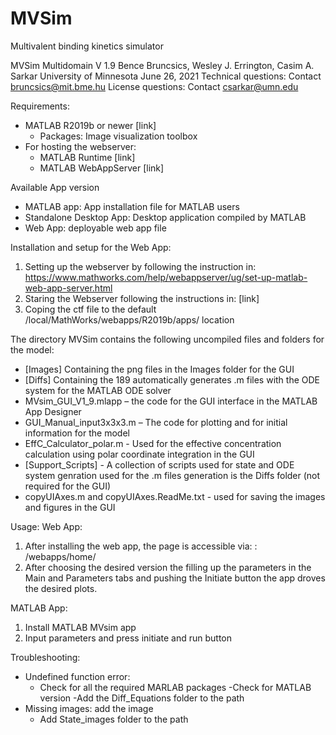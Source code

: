 # MVSim
Multivalent binding kinetics simulator

MVSim Multidomain V 1.9
Bence Bruncsics, Wesley J. Errington, Casim A. Sarkar University of Minnesota
June 26, 2021
Technical questions: Contact bruncsics@mit.bme.hu
License questions: Contact csarkar@umn.edu

Requirements:
- MATLAB R2019b or newer [link]
  - Packages: Image visualization toolbox
- For hosting the webserver:
  - MATLAB Runtime [link]
  - MATLAB WebAppServer [link]
  
Available App version
- MATLAB app: App installation file for MATLAB users
- Standalone Desktop App: Desktop application compiled by MATLAB
- Web App: deployable web app file

Installation and setup for the Web App:
1. Setting up the webserver by following the instruction in: https://www.mathworks.com/help/webappserver/ug/set-up-matlab-web-app-server.html
2. Staring the Webserver following the instructions in: [link]
3. Coping the ctf file to  the default /local/MathWorks/webapps/R2019b/apps/ location

The directory MVSim contains the following uncompiled files and folders for the model:

* [Images] Containing the png files in the Images folder for the GUI 
* [Diffs] Containing the 189 automatically generates .m files with the ODE system for the MATLAB ODE solver
* MVsim_GUI_V1_9.mlapp – the code for the GUI interface in the MATLAB App Designer	
* GUI_Manual_input3x3x3.m – The code for plotting and for initial information for the model
* EffC_Calculator_polar.m - Used for the effective concentration calculation using polar coordinate integration in the GUI
* [Support_Scripts] - A collection of scripts used for state and ODE system genration used for the .m files generation is the Diffs folder (not required for the GUI) 
* copyUIAxes.m and copyUIAxes.ReadMe.txt - used for saving the images and figures in the GUI


Usage: 
Web App:
1. After installing the web app, the page is accessible via: <host>:<port> /webapps/home/ 
2. After choosing the desired version the filling up the parameters in the Main and Parameters tabs and pushing the Initiate button the app droves the desired plots. 

MATLAB App:
1. Install MATLAB MVsim app
2. Input parameters and press initiate and run button

Troubleshooting:

- Undefined function error: 
  - Check for all the required MARLAB packages
  -Check for MATLAB version
  -Add the Diff_Equations folder to the path
- Missing images: add the image 
  - Add State_images folder to the path

